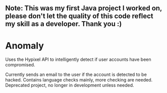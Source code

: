 ## Note: This was my first Java project I worked on, please don't let the quality of this code reflect my skill as a developer. Thank you :)

# Anomaly
Uses the Hypixel API to intelligently detect if user accounts have been compromised.

Currently sends an email to the user if the account is detected to be hacked.
Contains language checks mainly, more checking are needed.
Deprecated project, no longer in development unless needed.
